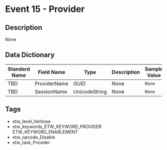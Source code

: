# Event 15 - Provider

## Description
None

## Data Dictionary
|Standard Name|Field Name|Type|Description|Sample Value|
|---|---|---|---|---|
|TBD|ProviderName|GUID|None|`None`|
|TBD|SessionName|UnicodeString|None|`None`|

## Tags
* etw_level_Verbose
* etw_keywords_ETW_KEYWORD_PROVIDER ETW_KEYWORD_ENABLEMENT
* etw_opcode_Disable
* etw_task_Provider